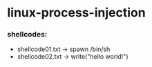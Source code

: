 # linux-process-injection

### shellcodes:
- shellcode01.txt -> spawn /bin/sh
- shellcode02.txt -> write("hello world!")

